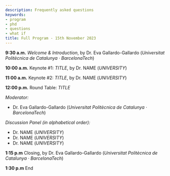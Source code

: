 ```yaml
---
description: Frequently asked questions
keywords:
- program
- phd
- questions
- what if
title: Full Program - 15th November 2023
---
```


**9:30 a.m.**  *Welcome & Introduction*, by Dr. Eva Gallardo-Gallardo (*Universitat Politècnica de Catalunya · BarcelonaTech*)

**10:00 a.m.** Keynote #1: *TITLE*, by Dr. NAME (*UNIVERSITY*)

**11:00 a.m.** Keynote #2: *TITLE*, by Dr. NAME (*UNIVERSITY*)

**12:00 p.m.** Round Table: *TITLE* 

*Moderator:*
* Dr. Eva Gallardo-Gallardo (*Universitat Politècnica de Catalunya · BarcelonaTech*)

*Discussion Panel (in alphabetical order):*
* Dr. NAME (*UNIVERSITY*)
* Dr. NAME (*UNIVERSITY*)
* Dr. NAME (*UNIVERSITY*)

**1:15 p.m** Closing, by Dr. Eva Gallardo-Gallardo (*Universitat Politècnica de Catalunya · BarcelonaTech*)

**1:30 p.m** End

